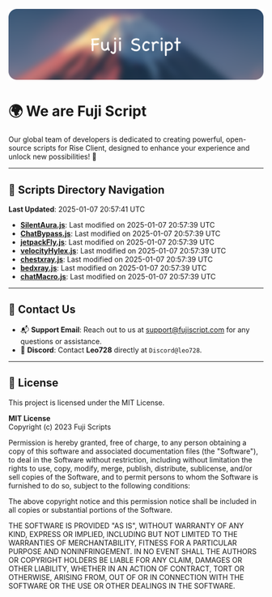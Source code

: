 ![Banner](.github/b.webp)

# 🌍 **We are Fuji Script**

Our global team of developers is dedicated to creating powerful, open-source scripts for Rise Client, designed to enhance your experience and unlock new possibilities! 🌟

---
<!-- SCRIPTS_NAVIGATION_START -->
## 📂 **Scripts Directory Navigation**

**Last Updated**: 2025-01-07 20:57:41 UTC

- **[SilentAura.js](scripts/SilentAura.js)**: Last modified on 2025-01-07 20:57:39 UTC
- **[ChatBypass.js](scripts/ChatBypass.js)**: Last modified on 2025-01-07 20:57:39 UTC
- **[jetpackFly.js](scripts/jetpackFly.js)**: Last modified on 2025-01-07 20:57:39 UTC
- **[velocityHylex.js](scripts/velocityHylex.js)**: Last modified on 2025-01-07 20:57:39 UTC
- **[chestxray.js](scripts/chestxray.js)**: Last modified on 2025-01-07 20:57:39 UTC
- **[bedxray.js](scripts/bedxray.js)**: Last modified on 2025-01-07 20:57:39 UTC
- **[chatMacro.js](scripts/chatMacro.js)**: Last modified on 2025-01-07 20:57:39 UTC

<!-- SCRIPTS_NAVIGATION_END -->

---

## 💬 **Contact Us**  
- 📬 **Support Email**: Reach out to us at [support@fujiscript.com](mailto:support@fujiscript.com) for any questions or assistance.  
- 💬 **Discord**: Contact **Leo728** directly at `Discord@leo728`.

---

## 📜 **License**

This project is licensed under the MIT License.  

**MIT License**  
Copyright (c) 2023 Fuji Scripts  

Permission is hereby granted, free of charge, to any person obtaining a copy of this software and associated documentation files (the "Software"), to deal in the Software without restriction, including without limitation the rights to use, copy, modify, merge, publish, distribute, sublicense, and/or sell copies of the Software, and to permit persons to whom the Software is furnished to do so, subject to the following conditions:  

The above copyright notice and this permission notice shall be included in all copies or substantial portions of the Software.  

THE SOFTWARE IS PROVIDED "AS IS", WITHOUT WARRANTY OF ANY KIND, EXPRESS OR IMPLIED, INCLUDING BUT NOT LIMITED TO THE WARRANTIES OF MERCHANTABILITY, FITNESS FOR A PARTICULAR PURPOSE AND NONINFRINGEMENT. IN NO EVENT SHALL THE AUTHORS OR COPYRIGHT HOLDERS BE LIABLE FOR ANY CLAIM, DAMAGES OR OTHER LIABILITY, WHETHER IN AN ACTION OF CONTRACT, TORT OR OTHERWISE, ARISING FROM, OUT OF OR IN CONNECTION WITH THE SOFTWARE OR THE USE OR OTHER DEALINGS IN THE SOFTWARE.  
